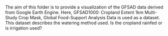 The aim of this folder is to provide a visualization of the GFSAD data derived from Google Earth Engine. Here, GFSAD1000: Cropland Extent 1km Multi-Study Crop Mask, Global Food-Support Analysis Data is used as a dataset. This dataset describes the watering method used. Is the cropland rainfed or is irrigation used? 